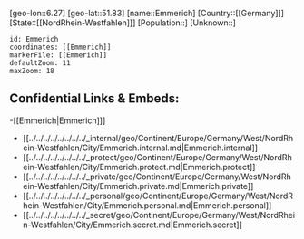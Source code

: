 ﻿---
location: [51.83,6.27]
mapzoom: [7,12] 
mapmarker: city 
type: City
tags:
- geo/City


SpocWebEntityId: 30030
isDeleted: false
confidential: public

---
[geo-lon::6.27]
[geo-lat::51.83]
[name::Emmerich]
[Country::[[Germany]]]
[State::[[NordRhein-Westfahlen]]]
[Population::]
[Unknown::]


```leaflet
id: Emmerich
coordinates: [[Emmerich]]
markerFile: [[Emmerich]]
defaultZoom: 11 
maxZoom: 18
```


## Confidential Links & Embeds: 
-[[Emmerich|Emmerich]]] 
- [[../../../../../../../../_internal/geo/Continent/Europe/Germany/West/NordRhein-Westfahlen/City/Emmerich.internal.md|Emmerich.internal]] 
- [[../../../../../../../../_protect/geo/Continent/Europe/Germany/West/NordRhein-Westfahlen/City/Emmerich.protect.md|Emmerich.protect]] 
- [[../../../../../../../../_private/geo/Continent/Europe/Germany/West/NordRhein-Westfahlen/City/Emmerich.private.md|Emmerich.private]] 
- [[../../../../../../../../_personal/geo/Continent/Europe/Germany/West/NordRhein-Westfahlen/City/Emmerich.personal.md|Emmerich.personal]] 
- [[../../../../../../../../_secret/geo/Continent/Europe/Germany/West/NordRhein-Westfahlen/City/Emmerich.secret.md|Emmerich.secret]] 
